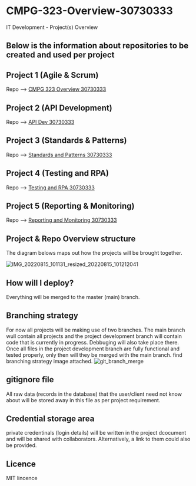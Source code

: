# CMPG-323-Overview-30730333
IT Development - Project(s) Overview

## Below is the information about repositories to be created and used per project


## Project 1 (Agile & Scrum)
  Repo --> [CMPG 323 Overview 30730333](https://github.com/Tlloyd072/CMPG-323-Overview-30730333.git)
  
## Project 2 (API Development)
  Repo --> [API Dev 30730333](https://github.com/Tlloyd072/API-Dev-30730333.git)
  
## Project 3 (Standards & Patterns)
  Repo --> [Standards and Patterns 30730333](https://github.com/Tlloyd072/Standards-and-Patterns-30730333.git)
  
 ## Project 4 (Testing and RPA)
  Repo --> [Testing and RPA 30730333](https://github.com/Tlloyd072/Testing-and-RPA-30730333.git)
  
 ## Project 5 (Reporting & Monitoring)
  Repo --> [Reporting and Monitoring 30730333](https://github.com/Tlloyd072/Reporting-and-Monitoring-30730333.git)
  
 ## Project & Repo Overview structure
 The diagram belows maps out how the projects will be brought together.
 
 ![IMG_20220815_101131_resized_20220815_101212041](https://user-images.githubusercontent.com/72937027/184672261-9235edff-bac5-455a-9662-506ce8a3f9dd.jpg)

  ## How will I deploy?
  Everything will be merged to the master (main) branch.
  
  ## Branching strategy
  For now all projects will be making use of two branches. The main branch wull contain all projects and the project development branch will contain code that is currently in progress. Debbuging will also take place there. Once all files in the project development branch are fully functional and tested properly, only then will they be merged with the main branch. find branching strategy image attached. ![git_branch_merge](https://user-images.githubusercontent.com/72937027/184686605-b1e8e28c-8eba-4066-9677-cd446d9cf394.png)

  
  ## gitignore file
  All raw data (records in the database) that the user/client need not know about will be stored away in this file as per project requirement.
  
  ## Credential storage area
  private credentinals (login details) will be written in the project dcocument and will be shared with collaborators. Alternatively, a link to them could also be provided.
  
  
  ## Licence
  MIT lincence 
